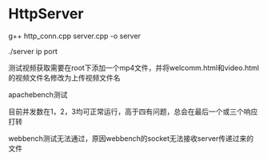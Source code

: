 # HttpServer

g++ http_conn.cpp server.cpp -o server

./server ip port

测试视频获取需要在root下添加一个mp4文件，并将welcomm.html和video.html的视频文件名修改为上传视频文件名

apachebench测试

目前并发数在1，2，3均可正常运行，高于四有问题，总会在最后一个或三个响应打转

webbench测试无法通过，原因webbench的socket无法接收server传递过来的文件
